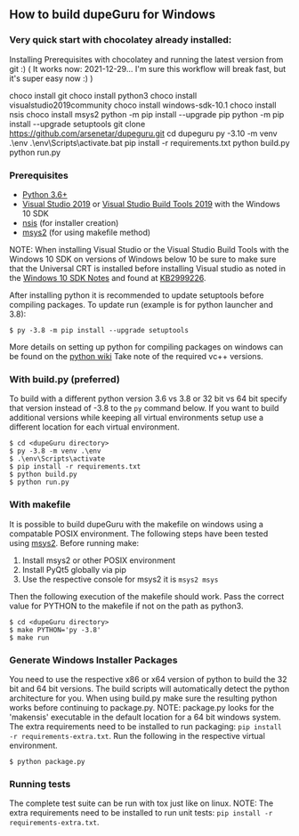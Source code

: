 ## How to build dupeGuru for Windows

### Very quick start with chocolatey already installed:

Installing Prerequisites with chocolatey and running the latest version from git :) ( It works now: 2021-12-29... I'm sure this workflow will break fast, but it's super easy now :) )

choco install git
choco install python3
choco install visualstudio2019community
choco install windows-sdk-10.1
choco install nsis
choco install msys2
python -m pip install --upgrade pip
python -m pip install --upgrade setuptools
git clone https://github.com/arsenetar/dupeguru.git
cd dupeguru
py -3.10 -m venv .\env
.\env\Scripts\activate.bat
pip install -r requirements.txt
python build.py
python run.py


### Prerequisites

- [Python 3.6+][python]
- [Visual Studio 2019][vs] or [Visual Studio Build Tools 2019][vsBuildTools] with the Windows 10 SDK
- [nsis][nsis] (for installer creation)
- [msys2][msys2] (for using makefile method)

NOTE: When installing Visual Studio or the Visual Studio Build Tools with the Windows 10 SDK on versions of Windows below 10 be sure to make sure that the Universal CRT is installed before installing Visual studio as noted in the [Windows 10 SDK Notes][win10sdk] and found at [KB2999226][KB2999226].

After installing python it is recommended to update setuptools before compiling packages.  To update run (example is for python launcher and 3.8):

    $ py -3.8 -m pip install --upgrade setuptools

More details on setting up python for compiling packages on windows can be found on the [python wiki][pythonWindowsCompilers] Take note of the required vc++ versions.

### With build.py (preferred)
To build with a different python version 3.6 vs 3.8 or 32 bit vs 64 bit specify that version instead of -3.8 to the `py` command below.  If you want to build additional versions while keeping all virtual environments setup use a different location for each virtual environment.

    $ cd <dupeGuru directory>
    $ py -3.8 -m venv .\env
    $ .\env\Scripts\activate
    $ pip install -r requirements.txt
    $ python build.py
    $ python run.py

### With makefile
It is possible to build dupeGuru with the makefile on windows using a compatable POSIX environment.  The following steps have been tested using [msys2][msys2]. Before running make:
1. Install msys2 or other POSIX environment
2. Install PyQt5 globally via pip
3. Use the respective console for msys2 it is `msys2 msys` 

Then the following execution of the makefile should work.  Pass the correct value for PYTHON to the makefile if not on the path as python3.

    $ cd <dupeGuru directory>
    $ make PYTHON='py -3.8'
    $ make run

### Generate Windows Installer Packages
You need to use the respective x86 or x64 version of python to build the 32 bit and 64 bit versions.  The build scripts will automatically detect the python architecture for you. When using build.py make sure the resulting python works before continuing to package.py.  NOTE: package.py looks for the 'makensis' executable in the default location for a 64 bit windows system.  The extra requirements need to be installed to run packaging: `pip install -r requirements-extra.txt`. Run the following in the respective virtual environment.

    $ python package.py

### Running tests
The complete test suite can be run with tox just like on linux. NOTE: The extra requirements need to be installed to run unit tests: `pip install -r requirements-extra.txt`.

[python]: http://www.python.org/
[nsis]: http://nsis.sourceforge.net/Main_Page
[vs]: https://www.visualstudio.com/downloads/#visual-studio-community-2019
[vsBuildTools]: https://www.visualstudio.com/downloads/#build-tools-for-visual-studio-2019
[win10sdk]: https://developer.microsoft.com/en-us/windows/downloads/windows-10-sdk
[KB2999226]: https://support.microsoft.com/en-us/help/2999226/update-for-universal-c-runtime-in-windows
[pythonWindowsCompilers]: https://wiki.python.org/moin/WindowsCompilers
[msys2]: http://www.msys2.org/
